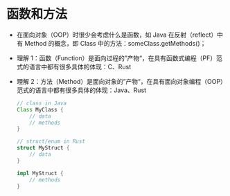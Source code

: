 # 函数和方法

- 在面向对象（OOP）时很少会考虑什么是函数，如 Java 在反射（reflect）中有 Method 的概念，即 Class 中的方法：someClass.getMethods()；
- 理解 1：函数（Function）是面向过程的”产物“，在具有函数式编程（PF）范式的语言中都有很多具体的体现：C、Rust

- 理解 2：方法（Method）是面向对象的”产物“，在具有面向对象编程（OOP）范式的语言中都有很多具体的体现：Java、Rust
  
  ```java
  // class in Java
  Class MyClass {
      // data
      // methods
  }
  ```

  ```rust
  // struct/enum in Rust
  struct MyStruct {
      // data
  }

  impl MyStruct {
      // methods
  }
  
  ```
